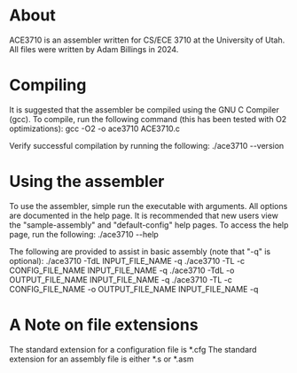 
# About

ACE3710 is an assembler written for CS/ECE 3710 at the University of Utah.
All files were written by Adam Billings in 2024.

# Compiling

It is suggested that the assembler be compiled using the GNU C Compiler (gcc).
To compile, run the following command (this has been tested with O2 optimizations):
    gcc -O2 -o ace3710 ACE3710.c

Verify successful compilation by running the following:
    ./ace3710 --version

# Using the assembler

To use the assembler, simple run the executable with arguments.
All options are documented in the help page.
It is recommended that new users view the "sample-assembly" and "default-config" help pages.
To access the help page, run the following:
    ./ace3710 --help

The following are provided to assist in basic assembly (note that "-q" is optional):
    ./ace3710 -TdL INPUT_FILE_NAME -q
    ./ace3710 -TL -c CONFIG_FILE_NAME INPUT_FILE_NAME -q
    ./ace3710 -TdL -o OUTPUT_FILE_NAME INPUT_FILE_NAME -q
    ./ace3710 -TL -c CONFIG_FILE_NAME -o OUTPUT_FILE_NAME INPUT_FILE_NAME -q


# A Note on file extensions

The standard extension for a configuration file is *.cfg
The standard extension for an assembly file is either *.s or *.asm

